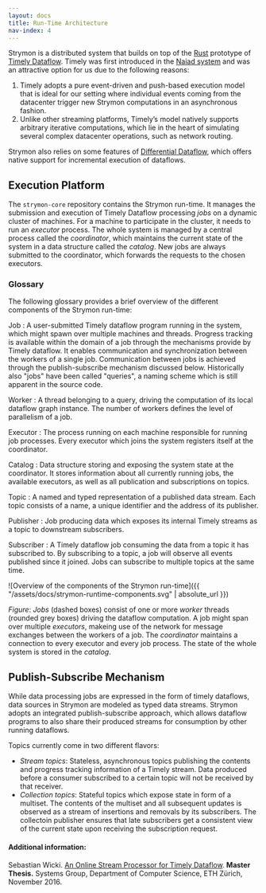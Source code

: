 ```yaml
---
layout: docs
title: Run-Time Architecture
nav-index: 4
---
```


Strymon is a distributed system that builds on top of the [Rust](https://www.rust-lang.org/en-US/) prototype of [Timely Dataflow](https://github.com/frankmcsherry/timely-dataflow). Timely was first introduced in the [Naiad system](dl.acm.org/citation.cfm?id=2522738) and was an attractive option for us due to the following reasons:

  1. Timely adopts a pure event-driven and push-based execution model that is ideal for our setting where individual events coming from the datacenter trigger new Strymon computations in an asynchronous fashion.
  2. Unlike other streaming platforms, Timely’s model natively supports arbitrary iterative computations, which lie in the heart of simulating several complex datacenter operations, such as network routing.

Strymon also relies on some features of [Differential Dataflow](https://github.com/frankmcsherry/differential-dataflow), which offers native support for incremental execution of dataflows.

## Execution Platform

The `strymon-core` repository contains the Strymon run-time. It manages the submission and execution of
Timely Dataflow processing *jobs* on a dynamic cluster of machines. For a machine to participate
in the cluster, it needs to run an *executor* process. The whole system is managed by a central
process called the *coordinator*, which maintains the current state of the system in a data structure
called the *catalog*. New jobs are always submitted to the coordinator, which forwards the requests
to the chosen executors.

### Glossary

The following glossary provides a brief overview of the different components of the Strymon run-time:

Job 
: A user-submitted Timely dataflow program running in the system, which might spawn over multiple machines and threads. Progress tracking is available within the domain of a job through the mechanisms provide by Timely dataflow. It enables communication and synchronization between the workers of a single job. Communication between jobs is achieved through the publish-subscribe mechanism discussed below. Historically also "jobs" have been called "queries", a naming scheme which is still apparent in the source code.

Worker
: A thread belonging to a query, driving the computation of its local dataflow graph instance. The number of workers defines the level of parallelism of a job.

Executor
: The process running on each machine responsible for running job processes. Every executor which joins the system registers itself at the coordinator.

Catalog
: Data structure storing and exposing the system state at the coordinator. It stores information about all currently running jobs, the available executors, as well as all publication and subscriptions on topics.

Topic
: A named and typed representation of a published data stream. Each topic consists of a name, a unique identifier and the address of its publisher.

Publisher
: Job producing data which exposes its internal Timely streams as a topic to downstream subscribers.

Subscriber
: A Timely dataflow job consuming the data from a topic it has subscribed to. By subscribing to a topic, a job will observe all events published since it joined. Jobs can subscribe to multiple topics at the same time.

![Overview of the components of the Strymon run-time]({{ "/assets/docs/strymon-runtime-components.svg" | absolute_url }})

*Figure*: *Jobs* (dashed boxes) consist of one or more *worker* threads (rounded grey boxes) driving the dataflow computation. A job might
span over multiple *executors*, makeing use of the network for message exchanges between the workers of a job.
The *coordinator* maintains a connection to every executor and every job process. The state of the whole system is stored in the *catalog*.

## Publish-Subscribe Mechanism

While data processing jobs are expressed in the form of timely dataflows, data sources in Strymon are modeled as typed data streams. Strymon adopts an integrated publish-subscribe approach, which allows dataflow programs to also share their produced streams for consumption by other running dataflows.

Topics currently come in two different flavors:

 - *Stream topics*: Stateless, asynchronous topics publishing the contents and progress tracking information of a Timely stream. Data produced before a consumer subscribed to a certain topic will not be received by that receiver.
 - *Collection topics*: Stateful topics which expose state in form of a multiset. The contents of the multiset and all subsequent updates is observed as a stream of insertions and removals by its subscribers. The collectoin publisher ensures that late subscribers get a consistent view of the current state upon receiving the subscription request.

#### Additional information:

Sebastian Wicki. [An Online Stream Processor for Timely Dataflow](http://systems.ethz.pubzone.org/servlet/Attachment?attachmentId=3923&versionId=3508856). **Master Thesis.** Systems Group, Department of Computer Science, ETH Zürich, November 2016.

